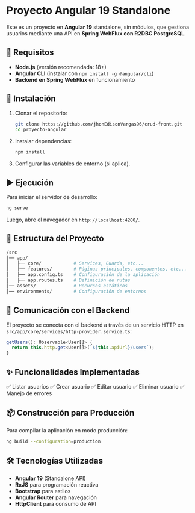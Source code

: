 # Proyecto Angular 19 Standalone

Este es un proyecto en **Angular 19** standalone, sin módulos, que gestiona usuarios mediante una API en **Spring WebFlux con R2DBC PostgreSQL**.

## 📌 Requisitos

- **Node.js** (versión recomendada: 18+)
- **Angular CLI** (instalar con `npm install -g @angular/cli`)
- **Backend en Spring WebFlux** en funcionamiento

## 🚀 Instalación

1. Clonar el repositorio:

   ```sh
   git clone https://github.com/jhonEdisonVargas96/crud-front.git
   cd proyecto-angular
   ```

2. Instalar dependencias:

   ```sh
   npm install
   ```

3. Configurar las variables de entorno (si aplica).

## ▶️ Ejecución

Para iniciar el servidor de desarrollo:

```sh
ng serve
```

Luego, abre el navegador en `http://localhost:4200/`.

## 🔧 Estructura del Proyecto

```BASH
/src
│── app/
│   ├── core/            # Services, Guards, etc...
│   ├── features/        # Páginas principales, componentes, etc...
│   ├── app.config.ts    # Configuración de la aplicación
│   ├── app.routes.ts    # Definición de rutas
│── assets/              # Recursos estáticos
│── environments/        # Configuración de entornos
```

## 📡 Comunicación con el Backend

El proyecto se conecta con el backend a través de un servicio HTTP en `src/app/core/services/http-provider.service.ts`:

```typescript
getUsers(): Observable<User[]> {
  return this.http.get<User[]>(`${this.apiUrl}/users`);
}
```

## ✨ Funcionalidades Implementadas

✅ Listar usuarios
✅ Crear usuario
✅ Editar usuario
✅ Eliminar usuario
✅ Manejo de errores

## 📦 Construcción para Producción

Para compilar la aplicación en modo producción:

```sh
ng build --configuration=production
```

## 🛠 Tecnologías Utilizadas

- **Angular 19** (Standalone API)
- **RxJS** para programación reactiva
- **Bootstrap** para estilos
- **Angular Router** para navegación
- **HttpClient** para consumo de API


